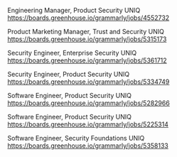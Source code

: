 Engineering Manager, Product Security UNIQ https://boards.greenhouse.io/grammarly/jobs/4552732

Product Marketing Manager, Trust and Security UNIQ https://boards.greenhouse.io/grammarly/jobs/5315173

Security Engineer, Enterprise Security UNIQ https://boards.greenhouse.io/grammarly/jobs/5361712

Security Engineer, Product Security UNIQ https://boards.greenhouse.io/grammarly/jobs/5334749

Software Engineer, Product Security UNIQ https://boards.greenhouse.io/grammarly/jobs/5282966

Software Engineer, Product Security UNIQ https://boards.greenhouse.io/grammarly/jobs/5225314

Software Engineer, Security Foundations UNIQ https://boards.greenhouse.io/grammarly/jobs/5358133

